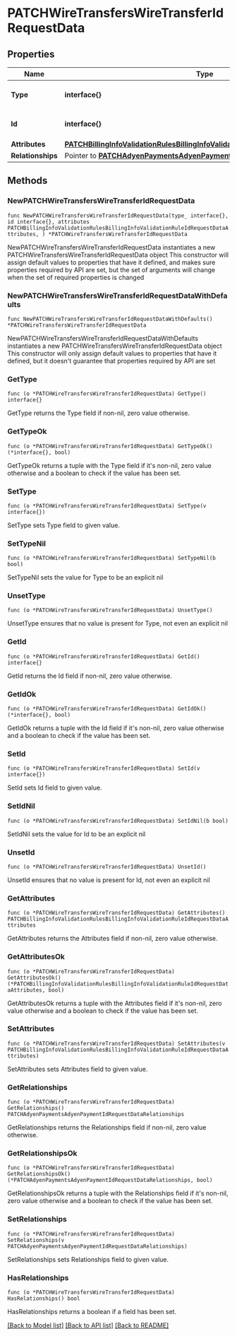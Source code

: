 # PATCHWireTransfersWireTransferIdRequestData

## Properties

Name | Type | Description | Notes
------------ | ------------- | ------------- | -------------
**Type** | **interface{}** | The resource&#39;s type | 
**Id** | **interface{}** | The resource&#39;s id | 
**Attributes** | [**PATCHBillingInfoValidationRulesBillingInfoValidationRuleIdRequestDataAttributes**](PATCHBillingInfoValidationRulesBillingInfoValidationRuleIdRequestDataAttributes.md) |  | 
**Relationships** | Pointer to [**PATCHAdyenPaymentsAdyenPaymentIdRequestDataRelationships**](PATCHAdyenPaymentsAdyenPaymentIdRequestDataRelationships.md) |  | [optional] 

## Methods

### NewPATCHWireTransfersWireTransferIdRequestData

`func NewPATCHWireTransfersWireTransferIdRequestData(type_ interface{}, id interface{}, attributes PATCHBillingInfoValidationRulesBillingInfoValidationRuleIdRequestDataAttributes, ) *PATCHWireTransfersWireTransferIdRequestData`

NewPATCHWireTransfersWireTransferIdRequestData instantiates a new PATCHWireTransfersWireTransferIdRequestData object
This constructor will assign default values to properties that have it defined,
and makes sure properties required by API are set, but the set of arguments
will change when the set of required properties is changed

### NewPATCHWireTransfersWireTransferIdRequestDataWithDefaults

`func NewPATCHWireTransfersWireTransferIdRequestDataWithDefaults() *PATCHWireTransfersWireTransferIdRequestData`

NewPATCHWireTransfersWireTransferIdRequestDataWithDefaults instantiates a new PATCHWireTransfersWireTransferIdRequestData object
This constructor will only assign default values to properties that have it defined,
but it doesn't guarantee that properties required by API are set

### GetType

`func (o *PATCHWireTransfersWireTransferIdRequestData) GetType() interface{}`

GetType returns the Type field if non-nil, zero value otherwise.

### GetTypeOk

`func (o *PATCHWireTransfersWireTransferIdRequestData) GetTypeOk() (*interface{}, bool)`

GetTypeOk returns a tuple with the Type field if it's non-nil, zero value otherwise
and a boolean to check if the value has been set.

### SetType

`func (o *PATCHWireTransfersWireTransferIdRequestData) SetType(v interface{})`

SetType sets Type field to given value.


### SetTypeNil

`func (o *PATCHWireTransfersWireTransferIdRequestData) SetTypeNil(b bool)`

 SetTypeNil sets the value for Type to be an explicit nil

### UnsetType
`func (o *PATCHWireTransfersWireTransferIdRequestData) UnsetType()`

UnsetType ensures that no value is present for Type, not even an explicit nil
### GetId

`func (o *PATCHWireTransfersWireTransferIdRequestData) GetId() interface{}`

GetId returns the Id field if non-nil, zero value otherwise.

### GetIdOk

`func (o *PATCHWireTransfersWireTransferIdRequestData) GetIdOk() (*interface{}, bool)`

GetIdOk returns a tuple with the Id field if it's non-nil, zero value otherwise
and a boolean to check if the value has been set.

### SetId

`func (o *PATCHWireTransfersWireTransferIdRequestData) SetId(v interface{})`

SetId sets Id field to given value.


### SetIdNil

`func (o *PATCHWireTransfersWireTransferIdRequestData) SetIdNil(b bool)`

 SetIdNil sets the value for Id to be an explicit nil

### UnsetId
`func (o *PATCHWireTransfersWireTransferIdRequestData) UnsetId()`

UnsetId ensures that no value is present for Id, not even an explicit nil
### GetAttributes

`func (o *PATCHWireTransfersWireTransferIdRequestData) GetAttributes() PATCHBillingInfoValidationRulesBillingInfoValidationRuleIdRequestDataAttributes`

GetAttributes returns the Attributes field if non-nil, zero value otherwise.

### GetAttributesOk

`func (o *PATCHWireTransfersWireTransferIdRequestData) GetAttributesOk() (*PATCHBillingInfoValidationRulesBillingInfoValidationRuleIdRequestDataAttributes, bool)`

GetAttributesOk returns a tuple with the Attributes field if it's non-nil, zero value otherwise
and a boolean to check if the value has been set.

### SetAttributes

`func (o *PATCHWireTransfersWireTransferIdRequestData) SetAttributes(v PATCHBillingInfoValidationRulesBillingInfoValidationRuleIdRequestDataAttributes)`

SetAttributes sets Attributes field to given value.


### GetRelationships

`func (o *PATCHWireTransfersWireTransferIdRequestData) GetRelationships() PATCHAdyenPaymentsAdyenPaymentIdRequestDataRelationships`

GetRelationships returns the Relationships field if non-nil, zero value otherwise.

### GetRelationshipsOk

`func (o *PATCHWireTransfersWireTransferIdRequestData) GetRelationshipsOk() (*PATCHAdyenPaymentsAdyenPaymentIdRequestDataRelationships, bool)`

GetRelationshipsOk returns a tuple with the Relationships field if it's non-nil, zero value otherwise
and a boolean to check if the value has been set.

### SetRelationships

`func (o *PATCHWireTransfersWireTransferIdRequestData) SetRelationships(v PATCHAdyenPaymentsAdyenPaymentIdRequestDataRelationships)`

SetRelationships sets Relationships field to given value.

### HasRelationships

`func (o *PATCHWireTransfersWireTransferIdRequestData) HasRelationships() bool`

HasRelationships returns a boolean if a field has been set.


[[Back to Model list]](../README.md#documentation-for-models) [[Back to API list]](../README.md#documentation-for-api-endpoints) [[Back to README]](../README.md)


